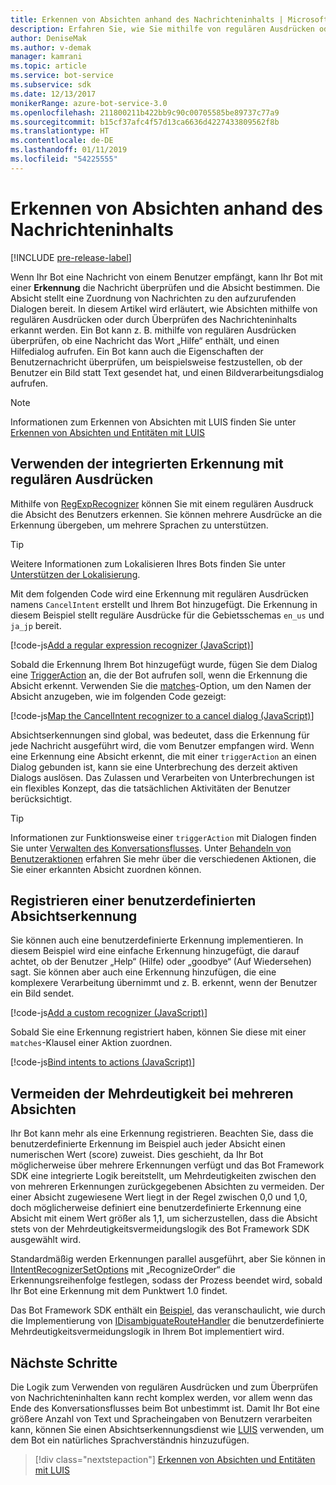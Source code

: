 ```yaml
---
title: Erkennen von Absichten anhand des Nachrichteninhalts | Microsoft-Dokumentation
description: Erfahren Sie, wie Sie mithilfe von regulären Ausdrücken oder durch Überprüfen des Nachrichteninhalts die Absicht des Benutzers erkennen.
author: DeniseMak
ms.author: v-demak
manager: kamrani
ms.topic: article
ms.service: bot-service
ms.subservice: sdk
ms.date: 12/13/2017
monikerRange: azure-bot-service-3.0
ms.openlocfilehash: 211800211b422bb9c90c00705585be89737c77a9
ms.sourcegitcommit: b15cf37afc4f57d13ca6636d4227433809562f8b
ms.translationtype: HT
ms.contentlocale: de-DE
ms.lasthandoff: 01/11/2019
ms.locfileid: "54225555"
---
```

# <a name="recognize-user-intent-from-message-content"></a>Erkennen von Absichten anhand des Nachrichteninhalts

[!INCLUDE [pre-release-label](../includes/pre-release-label-v3.md)]

Wenn Ihr Bot eine Nachricht von einem Benutzer empfängt, kann Ihr Bot mit einer **Erkennung** die Nachricht überprüfen und die Absicht bestimmen. Die Absicht stellt eine Zuordnung von Nachrichten zu den aufzurufenden Dialogen bereit. In diesem Artikel wird erläutert, wie Absichten mithilfe von regulären Ausdrücken oder durch Überprüfen des Nachrichteninhalts erkannt werden. Ein Bot kann z. B. mithilfe von regulären Ausdrücken überprüfen, ob eine Nachricht das Wort „Hilfe“ enthält, und einen Hilfedialog aufrufen. Ein Bot kann auch die Eigenschaften der Benutzernachricht überprüfen, um beispielsweise festzustellen, ob der Benutzer ein Bild statt Text gesendet hat, und einen Bildverarbeitungsdialog aufrufen. 

> [!NOTE]
> Informationen zum Erkennen von Absichten mit LUIS finden Sie unter [Erkennen von Absichten und Entitäten mit LUIS](bot-builder-nodejs-recognize-intent-luis.md) 


## <a name="use-the-built-in-regular-expression-recognizer"></a>Verwenden der integrierten Erkennung mit regulären Ausdrücken
Mithilfe von [RegExpRecognizer][RegExpRecognizer] können Sie mit einem regulären Ausdruck die Absicht des Benutzers erkennen. Sie können mehrere Ausdrücke an die Erkennung übergeben, um mehrere Sprachen zu unterstützen. 

> [!TIP]
> Weitere Informationen zum Lokalisieren Ihres Bots finden Sie unter [Unterstützen der Lokalisierung](bot-builder-nodejs-localization.md).

Mit dem folgenden Code wird eine Erkennung mit regulären Ausdrücken namens `CancelIntent` erstellt und Ihrem Bot hinzugefügt. Die Erkennung in diesem Beispiel stellt reguläre Ausdrücke für die Gebietsschemas `en_us` und `ja_jp` bereit. 

[!code-js[Add a regular expression recognizer (JavaScript)](../includes/code/node-regex-recognizer.js#addRegexRecognizer)]

Sobald die Erkennung Ihrem Bot hinzugefügt wurde, fügen Sie dem Dialog eine [TriggerAction][triggerAction] an, die der Bot aufrufen soll, wenn die Erkennung die Absicht erkennt. Verwenden Sie die [matches][matches]-Option, um den Namen der Absicht anzugeben, wie im folgenden Code gezeigt:

[!code-js[Map the CancelIntent recognizer to a cancel dialog (JavaScript)](../includes/code/node-regex-recognizer.js#bindCancelDialogToRegexRecognizer)]

Absichtserkennungen sind global, was bedeutet, dass die Erkennung für jede Nachricht ausgeführt wird, die vom Benutzer empfangen wird. Wenn eine Erkennung eine Absicht erkennt, die mit einer `triggerAction` an einen Dialog gebunden ist, kann sie eine Unterbrechung des derzeit aktiven Dialogs auslösen. Das Zulassen und Verarbeiten von Unterbrechungen ist ein flexibles Konzept, das die tatsächlichen Aktivitäten der Benutzer berücksichtigt.

> [!TIP] 
> Informationen zur Funktionsweise einer `triggerAction` mit Dialogen finden Sie unter [Verwalten des Konversationsflusses](bot-builder-nodejs-manage-conversation-flow.md). Unter [Behandeln von Benutzeraktionen](bot-builder-nodejs-dialog-actions.md) erfahren Sie mehr über die verschiedenen Aktionen, die Sie einer erkannten Absicht zuordnen können.

## <a name="register-a-custom-intent-recognizer"></a>Registrieren einer benutzerdefinierten Absichtserkennung
Sie können auch eine benutzerdefinierte Erkennung implementieren. In diesem Beispiel wird eine einfache Erkennung hinzugefügt, die darauf achtet, ob der Benutzer „Help“ (Hilfe) oder „goodbye“ (Auf Wiedersehen) sagt. Sie können aber auch eine Erkennung hinzufügen, die eine komplexere Verarbeitung übernimmt und z. B. erkennt, wenn der Benutzer ein Bild sendet. 


[!code-js[Add a custom recognizer (JavaScript)](../includes/code/node-howto-recognize-intent.js#addCustomRecognizer)]

Sobald Sie eine Erkennung registriert haben, können Sie diese mit einer `matches`-Klausel einer Aktion zuordnen.

[!code-js[Bind intents to actions (JavaScript)](../includes/code/node-howto-recognize-intent.js#bindIntentsToActions)]

## <a name="disambiguate-between-multiple-intents"></a>Vermeiden der Mehrdeutigkeit bei mehreren Absichten

Ihr Bot kann mehr als eine Erkennung registrieren. Beachten Sie, dass die benutzerdefinierte Erkennung im Beispiel auch jeder Absicht einen numerischen Wert (score) zuweist. Dies geschieht, da Ihr Bot möglicherweise über mehrere Erkennungen verfügt und das Bot Framework SDK eine integrierte Logik bereitstellt, um Mehrdeutigkeiten zwischen den von mehreren Erkennungen zurückgegebenen Absichten zu vermeiden. Der einer Absicht zugewiesene Wert liegt in der Regel zwischen 0,0 und 1,0, doch möglicherweise definiert eine benutzerdefinierte Erkennung eine Absicht mit einem Wert größer als 1,1, um sicherzustellen, dass die Absicht stets von der Mehrdeutigkeitsvermeidungslogik des Bot Framework SDK ausgewählt wird. 

Standardmäßig werden Erkennungen parallel ausgeführt, aber Sie können in [IIntentRecognizerSetOptions][IntentRecognizerSetOptions] mit „RecognizeOrder“ die Erkennungsreihenfolge festlegen, sodass der Prozess beendet wird, sobald Ihr Bot eine Erkennung mit dem Punktwert 1.0 findet.

Das Bot Framework SDK enthält ein [Beispiel][DisambiguationSample], das veranschaulicht, wie durch die Implementierung von [IDisambiguateRouteHandler][IDisambiguateRouteHandler] die benutzerdefinierte Mehrdeutigkeitsvermeidungslogik in Ihrem Bot implementiert wird.

## <a name="next-steps"></a>Nächste Schritte
Die Logik zum Verwenden von regulären Ausdrücken und zum Überprüfen von Nachrichteninhalten kann recht komplex werden, vor allem wenn das Ende des Konversationsflusses beim Bot unbestimmt ist. Damit Ihr Bot eine größere Anzahl von Text und Spracheingaben von Benutzern verarbeiten kann, können Sie einen Absichtserkennungsdienst wie [LUIS][LUIS] verwenden, um dem Bot ein natürliches Sprachverständnis hinzuzufügen.

> [!div class="nextstepaction"]
> [Erkennen von Absichten und Entitäten mit LUIS](bot-builder-nodejs-recognize-intent-luis.md)


[LUIS]: https://www.luis.ai/

[triggerAction]: https://docs.botframework.com/en-us/node/builder/chat-reference/classes/_botbuilder_d_.dialog.html#triggeraction

[matches]: https://docs.botframework.com/en-us/node/builder/chat-reference/interfaces/_botbuilder_d_.itriggeractionoptions.html#matches

[node-js-bot-how-to]: bot-builder-nodejs-recognize-intent-luis.md

[LUISAzureDocs]: /azure/cognitive-services/LUIS/Home

[IMessage]: http://docs.botframework.com/en-us/node/builder/chat-reference/interfaces/_botbuilder_d_.imessage

[IntentRecognizerSetOptions]: https://docs.botframework.com/en-us/node/builder/chat-reference/interfaces/_botbuilder_d_.iintentrecognizersetoptions.html

[LuisRecognizer]: https://docs.botframework.com/en-us/node/builder/chat-reference/classes/_botbuilder_d_.luisrecognizer

[LUISSample]: https://aka.ms/v3-js-luisSample

[LUISConcepts]: https://docs.botframework.com/en-us/node/builder/guides/understanding-natural-language/

[DisambiguationSample]: https://aka.ms/v3-js-onDisambiguateRoute

[IDisambiguateRouteHandler]: https://docs.botframework.com/en-us/node/builder/chat-reference/interfaces/_botbuilder_d_.idisambiguateroutehandler.html

[RegExpRecognizer]: https://docs.botframework.com/en-us/node/builder/chat-reference/classes/_botbuilder_d_.regexprecognizer.html

[AlarmBot]: https://aka.ms/v3-js-luisSample
